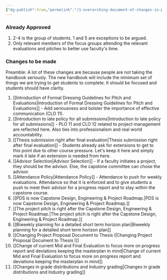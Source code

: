 ```yaml
---
{"dg-publish":true,"permalink":"/1-overarching-document-of-changes-in-policy/","tags":["gardenEntry"]}
---
```



### Already Approved
1. 2-4 is the group of students. 1 and 5 are exceptions to be argued.
2. Only relevant members of the focus groups attending the relevant evaluations and pitches to better use faculty's time.

### Changes to be made
Preamble: A lot of these changes are because people are not taking the handbook seriously. The new handbook will include the minimum set of things we are trying to get students to complete. It should be focused and students should have clarity.
1. [[Introduction of Formal Dressing Guidelines for Pitch and Evaluations\|Introduction of Formal Dressing Guidelines for Pitch and Evaluations]] - Add seriousness and bolster the importance of effective communication (CLO 11).
2. [[Introduction to late policy for all submissions\|Introduction to late policy for all submissions]] - PLO 11 and CLO 12 related to project management are reflected here. Also ties into professionalism and real world accountability.
3. [[Thesis submission right after final evaluation\|Thesis submission right after final evaluation]] - Students already ask for extensions to get to this point due to other course pressure. Let's keep it here and simply mark it late if an extension is needed from here.
4. [[Advisor Selection\|Advisor Selection]] - If a faculty initiates a project, they should be the advisor. Else, the capstone committee can chose the advisor.
5. [[Attendance Policy\|Attendance Policy]] - Attendance to push for weekly evaluations. Attendance so that it is enforced and to give students a push to meet their advisor for a progress report and to stay within the capstone course.
6. [[PDS is now Capstone Design, Engineering & Project Roadmap.\|PDS is now Capstone Design, Engineering & Project Roadmap.]]
7. [[The project pitch is right after the Capstone Design, Engineering & Project Roadmap.\|The project pitch is right after the Capstone Design, Engineering & Project Roadmap.]] 
8. [[Biweekly planning for a detailed short term horizon plan\|Biweekly planning for a detailed short term horizon plan]] 
9. [[Changing Project Proposal Document to Thesis I\|Changing Project Proposal Document to Thesis I]] 
10. [[Change of current Mid and Final Evaluation to focus more on progress report and deviations keeping the masterplan in mind\|Change of current Mid and Final Evaluation to focus more on progress report and deviations keeping the masterplan in mind]] 
11. [[Changes in grade distributions and Industry grading\|Changes in grade distributions and Industry grading]]

